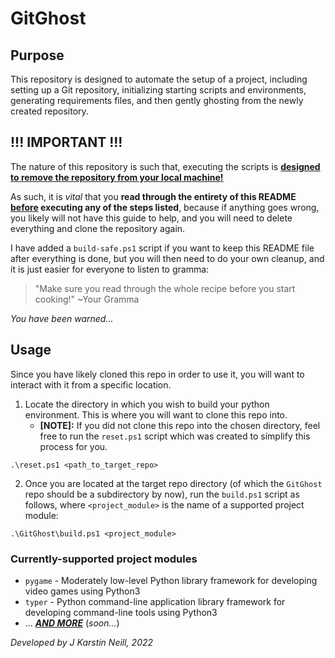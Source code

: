 # GitGhost

## Purpose
This repository is designed to automate the setup of a project, including setting up a Git repository, initializing starting scripts and environments, generating requirements files, and then gently ghosting from the newly created repository.

## !!! IMPORTANT !!!
The nature of this repository is such that, executing the scripts is **<ins>designed to remove the repository from your local machine!</ins>**

As such, it is *vital* that you **read through the entirety of this README <ins>before</ins> executing any of the steps listed**, because if anything goes wrong, you likely will not have this guide to help, and you will need to delete everything and clone the repository again.

I have added a `build-safe.ps1` script if you want to keep this README file after everything is done, but you will then need to do your own cleanup, and it is just easier for everyone to listen to gramma:
> "Make sure you read through the whole recipe before you start cooking!" ~Your Gramma


*You have been warned...*


## Usage
Since you have likely cloned this repo in order to use it, you will want to interact with it from a specific location.
1. Locate the directory in which you wish to build your python environment. This is where you will want to clone this repo into.
    - **[NOTE]:** If you did not clone this repo into the chosen directory, feel free to run the `reset.ps1` script which was created to simplify this process for you.
    
```
.\reset.ps1 <path_to_target_repo>
```

2. Once you are located at the target repo directory (of which the `GitGhost` repo should be a subdirectory by now), run the `build.ps1` script as follows, where `<project_module>` is the name of a supported project module:

```
.\GitGhost\build.ps1 <project_module>
```

### Currently-supported project modules
- `pygame` - Moderately low-level Python library framework for developing video games using Python3
- `typer`  - Python command-line application library framework for developing command-line tools using Python3
- ... ***<ins>AND MORE</ins>*** (*soon...*)


*Developed by J Karstin Neill, 2022*